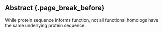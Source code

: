 ## Abstract {.page_break_before}


While protein sequence informs function, not all functional homologs have the same underlying protein sequence. 